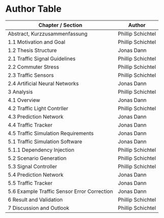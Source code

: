 Author Table
============


| Chapter / Section                           | Author            |
|---------------------------------------------|-------------------|
| Abstract, Kurzzusammenfassung               | Phillip Schichtel |
| 1.1 Motivation and Goal                     | Phillip Schichtel |
| 1.2 Thesis Structure                        | Jonas Dann        |
| 2.1 Traffic Signal Guidelines               | Phillip Schichtel |
| 2.2 Commuter Stress                         | Phillip Schichtel |
| 2.3 Traffic Sensors                         | Phillip Schichtel |
| 2.4 Artificial Neural Networks              | Jonas Dann        |
| 3 Analysis                                  | Phillip Schichtel |
| 4.1 Overview                                | Jonas Dann        |
| 4.2 Traffic Light Contrller                 | Phillip Schichtel |
| 4.3 Prediction Network                      | Jonas Dann        |
| 4.4 Traffic Tracker                         | Jonas Dann        |
| 4.5 Traffic Simulation Requirements         | Jonas Dann        |
| 5.1 Traffic Simulation Software             | Jonas Dann        |
| 5.1.1 Dependency Injection                  | Phillip Schichtel |
| 5.2 Scenario Generation                     | Phillip Schichtel |
| 5.3 Signal Controller                       | Phillip Schichtel |
| 5.4 Prediction Network                      | Jonas Dann        |
| 5.5 Traffic Tracker                         | Jonas Dann        |
| 5.6 Example Traffic Sensor Error Correction | Jonas Dann        |
| 6 Result and Validation                     | Phillip Schichtel |
| 7 Discussion and Outlook                    | Phillip Schichtel |

